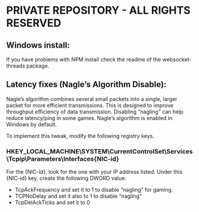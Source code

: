 # PRIVATE REPOSITORY - ALL RIGHTS RESERVED

## Windows install:
If you have problems with NPM install check the readme of the websocket-threads package.

## Latency fixes (Nagle’s Algorithm Disable):
Nagle’s algorithm combines several small packets into a single, larger packet for more efficient transmissions. This is designed to improve throughput efficiency of data transmission. Disabling “nagling” can help reduce latency/ping in some games. Nagle’s algorithm is enabled in Windows by default.

To implement this tweak, modify the following registry keys.

### HKEY_LOCAL_MACHINE\SYSTEM\CurrentControlSet\Services\Tcpip\Parameters\Interfaces\{NIC-id}

For the {NIC-id}, look for the one with your IP address listed. Under this {NIC-id} key, create the following DWORD value:

- TcpAckFrequency and set it to 1 to disable “nagling” for gaming.
- TCPNoDelay and set it also to 1 to disable “nagling”
- TcpDelAckTicks and set it to 0
